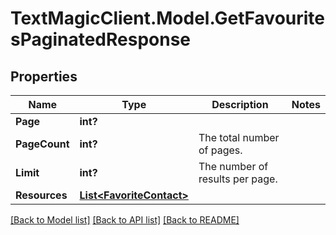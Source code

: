 # TextMagicClient.Model.GetFavouritesPaginatedResponse
## Properties

Name | Type | Description | Notes
------------ | ------------- | ------------- | -------------
**Page** | **int?** |  | 
**PageCount** | **int?** | The total number of pages. | 
**Limit** | **int?** | The number of results per page. | 
**Resources** | [**List&lt;FavoriteContact&gt;**](FavoriteContact.md) |  | 

[[Back to Model list]](../README.md#documentation-for-models) [[Back to API list]](../README.md#documentation-for-api-endpoints) [[Back to README]](../README.md)

